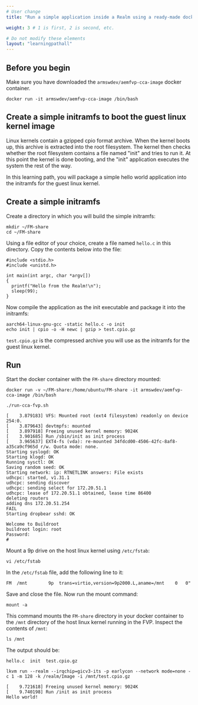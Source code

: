 ```yaml
---
# User change
title: "Run a simple application inside a Realm using a ready-made docker container"

weight: 3 # 1 is first, 2 is second, etc.

# Do not modify these elements
layout: "learningpathall"
---
```



## Before you begin

Make sure you have downloaded the `armswdev/aemfvp-cca-image` docker container.

```console
docker run -it armswdev/aemfvp-cca-image /bin/bash
```

## Create a simple initramfs to boot the guest linux kernel image

Linux kernels contain a gzipped cpio format archive. When the kernel boots up, this archive is extracted into the root filesystem. The kernel then checks whether the root filesystem contains a file named "init" and tries to run it. At this point the kernel is done booting, and the "init" application executes the system the rest of the way. 

In this learning path, you will package a simple hello world application into the initramfs for the guest linux kernel. 

## Create a simple initramfs

Create a directory in which you will build the simple initramfs:

```console
mkdir ~/FM-share
cd ~/FM-share
```
Using a file editor of your choice, create a file named `hello.c` in this directory. Copy the contents below into the file:

```console
#include <stdio.h>
#include <unistd.h>

int main(int argc, char *argv[])
{
  printf("Hello from the Realm!\n");
  sleep(99);
}
```
Now compile the application as the init executable and package it into the initramfs:

```console
aarch64-linux-gnu-gcc -static hello.c -o init
echo init | cpio -o -H newc | gzip > test.cpio.gz
```
`test.cpio.gz` is the compressed archive you will use as the initramfs for the guest linux kernel.


## Run 

Start the docker container with the `FM-share` directory mounted:

```console
docker run -v ~/FM-share:/home/ubuntu/FM-share -it armswdev/aemfvp-cca-image /bin/bash
```
```console
./run-cca-fvp.sh
```
```output
[    3.879183] VFS: Mounted root (ext4 filesystem) readonly on device 254:0.
[    3.879643] devtmpfs: mounted
[    3.897918] Freeing unused kernel memory: 9024K
[    3.901685] Run /sbin/init as init process
[    3.965637] EXT4-fs (vda): re-mounted 34fdcd00-4506-42fc-8af8-a35ca9cf965d r/w. Quota mode: none.
Starting syslogd: OK
Starting klogd: OK
Running sysctl: OK
Saving random seed: OK
Starting network: ip: RTNETLINK answers: File exists
udhcpc: started, v1.31.1
udhcpc: sending discover
udhcpc: sending select for 172.20.51.1
udhcpc: lease of 172.20.51.1 obtained, lease time 86400
deleting routers
adding dns 172.20.51.254
FAIL
Starting dropbear sshd: OK

Welcome to Buildroot
buildroot login: root
Password:
#
```

Mount a 9p drive on the host linux kernel using `/etc/fstab`:

```console
vi /etc/fstab
```
In the `/etc/fstab` file, add the following line to it:

```console
FM	/mnt		9p	trans=virtio,version=9p2000.L,aname=/mnt	0 	0"
```
Save and close the file. Now run the mount command:

```console
mount -a
```
This command mounts the `FM-share` directory in your docker container to the `/mnt` directory of the host linux kernel running in the FVP. Inspect the contents of `/mnt`:

```console
ls /mnt
```

The output should be:
```output
hello.c  init  test.cpio.gz
```
```console
lkvm run --realm --irqchip=gicv3-its -p earlycon --network mode=none -c 1 -m 128 -k /realm/Image -i /mnt/test.cpio.gz
```

```output
[    9.721618] Freeing unused kernel memory: 9024K
[    9.740198] Run /init as init process
Hello world!
```




